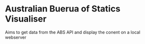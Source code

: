 # Australian Buerua of Statics Visualiser

Aims to get data from the ABS API and display the conent on a local webserver
